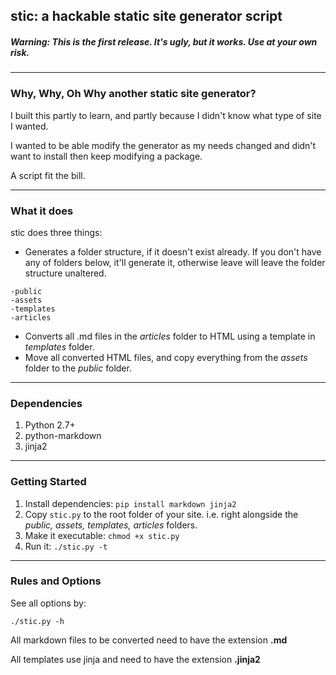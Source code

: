 ## stic: a hackable static site generator script

##### Warning: This is the first release. It's ugly, but it works. Use at your own risk.

___

### Why, Why, Oh Why another static site generator?

I built this partly to learn, and partly because I didn't know what type of site I wanted. 

I wanted to be able modify the generator as my needs changed and didn't want to install then keep modifying a package. 

A script fit the bill.

____

### What it does

stic does three things:

* Generates a folder structure, if it doesn't exist already. If you don't have any of folders below, it'll generate it, otherwise leave will leave the folder structure unaltered.

```
-public
-assets
-templates
-articles
```

* Converts all .md files in the *articles* folder to HTML using a template in *templates* folder.
* Move all converted HTML files, and copy everything from the *assets* folder to the *public* folder.

____

### Dependencies

1. Python 2.7+
1. python-markdown
1. jinja2

____

### Getting Started

1. Install dependencies: `pip install markdown jinja2`
2. Copy `stic.py` to the root folder of your site. i.e. right alongside the *public, assets, templates, articles* folders.
3. Make it executable: `chmod +x stic.py`
4. Run it: `./stic.py -t`

____

### Rules and Options

See all options by:

`./stic.py -h`


All markdown files to be converted need to have the extension **.md**

All templates use jinja and need to have the extension **.jinja2**
